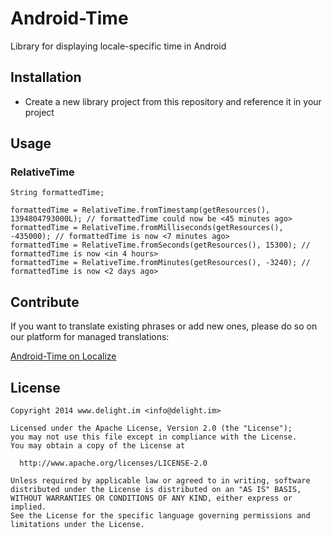 # Android-Time

Library for displaying locale-specific time in Android

## Installation

 * Create a new library project from this repository and reference it in your project

## Usage

### RelativeTime

```
String formattedTime;

formattedTime = RelativeTime.fromTimestamp(getResources(), 1394804793000L); // formattedTime could now be <45 minutes ago>
formattedTime = RelativeTime.fromMilliseconds(getResources(), -435000); // formattedTime is now <7 minutes ago>
formattedTime = RelativeTime.fromSeconds(getResources(), 15300); // formattedTime is now <in 4 hours>
formattedTime = RelativeTime.fromMinutes(getResources(), -3240); // formattedTime is now <2 days ago>
```

## Contribute

If you want to translate existing phrases or add new ones, please do so on our platform for managed translations:

[Android-Time on Localize](http://www.localize.io/v/3p)

## License

```
Copyright 2014 www.delight.im <info@delight.im>

Licensed under the Apache License, Version 2.0 (the "License");
you may not use this file except in compliance with the License.
You may obtain a copy of the License at

  http://www.apache.org/licenses/LICENSE-2.0

Unless required by applicable law or agreed to in writing, software
distributed under the License is distributed on an "AS IS" BASIS,
WITHOUT WARRANTIES OR CONDITIONS OF ANY KIND, either express or implied.
See the License for the specific language governing permissions and
limitations under the License.
```